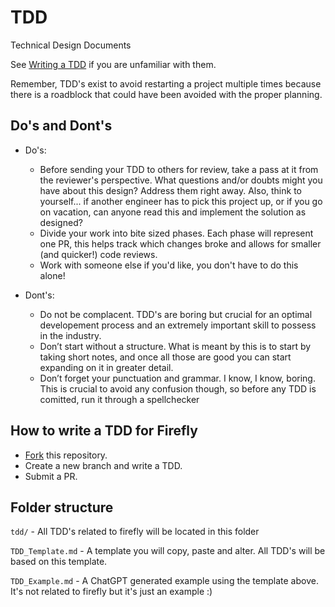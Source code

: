 # TDD
Technical Design Documents

See [Writing a TDD](https://medium.com/machine-words/writing-technical-design-docs-71f446e42f2e) if you are unfamiliar with them.

Remember, TDD's exist to avoid restarting a project multiple times because there is a roadblock that could have been avoided with the proper planning.

## Do's and Dont's

- Do's:
  - Before sending your TDD to others for review, take a pass at it from the reviewer's perspective. What questions and/or doubts might you have about this design? Address them right away. Also, think to yourself... if another engineer has to pick this project up, or if you go on vacation, can anyone read this and implement the solution as designed?
  - Divide your work into bite sized phases. Each phase will represent one PR, this helps track which changes broke and allows for smaller (and quicker!) code reviews.
  - Work with someone else if you'd like, you don't have to do this alone!

- Dont's:
  - Do not be complacent. TDD's are boring but crucial for an optimal developement process and an extremely important skill to possess in the industry.
  - Don’t start without a structure. What is meant by this is to start by taking short notes, and once all those are good you can start expanding on it in greater detail.
  - Don’t forget your punctuation and grammar. I know, I know, boring. This is crucial to avoid any confusion though, so before any TDD is comitted, run it through a spellchecker

## How to write a TDD for Firefly

- [Fork](https://github.com/FireflyOS/TDD/fork) this repository.
- Create a new branch and write a TDD.
- Submit a PR.

## Folder structure

`tdd/` - All TDD's related to firefly will be located in this folder

`TDD_Template.md` - A template you will copy, paste and alter. All TDD's will be based on this template.

`TDD_Example.md` - A ChatGPT generated example using the template above. It's not related to firefly but it's just an example :)

